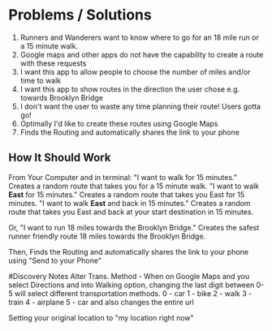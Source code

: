 # Problems / Solutions
1. Runners and Wanderers want to know where to go for an 18 mile run or a 15 minute walk.
2. Google maps and other apps do not have the capability to create a route with these requests
3. I want this app to allow people to choose the number of miles and/or time to walk
4. I want this app to show routes in the direction the user chose e.g. towards Brooklyn Bridge
5. I don't want the user to waste any time planning their route! Users gotta go!
6. Optimally I'd like to create these routes using Google Maps
7. Finds the Routing and automatically shares the link to your phone

## How It Should Work
From Your Computer and in terminal:
"I want to walk for 15 minutes." Creates a random route that takes you for a 15 minute walk.
"I want to walk **East** for 15 minutes." Creates a random route that takes you East for 15 minutes.
"I want to walk **East** and back in 15 minutes." Creates a random route that takes you East and back at your start destination in 15 minutes.

Or,
"I want to run 18 miles towards the Brooklyn Bridge." Creates the safest runner friendly route 18 miles towards the Brooklyn Bridge.

Then,
Finds the Routing and automatically shares the link to your phone using "Send to your Phone"

#Discovery Notes
Alter Trans. Method - When on Google Maps and you select Directions and into Walking option, changing the last digit between 0-5 will select different transportation methods.
0 - car
1 - bike
2 - walk
3 - train
4 - airplane
5 - car and also changes the entire url

Setting your original location to "my location right now"
